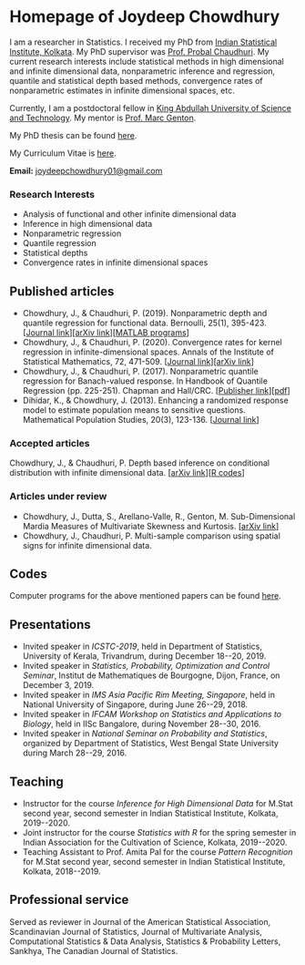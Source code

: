 # Homepage of Joydeep Chowdhury

I am a researcher in Statistics. I received my PhD from [Indian Statistical Institute, Kolkata](https://www.isical.ac.in/). My PhD supervisor was [Prof. Probal Chaudhuri](https://www.isical.ac.in/~probal/). My current research interests include statistical methods in high dimensional and infinite dimensional data, nonparametric inference and regression, quantile and statistical depth based methods, convergence rates of nonparametric estimates in infinite dimensional spaces, etc.

Currently, I am a postdoctoral fellow in [King Abdullah University of Science and Technology](https://www.kaust.edu.sa/en). My mentor is [Prof. Marc Genton](https://www.kaust.edu.sa/en/study/faculty/marc-genton).

My PhD thesis can be found [here](https://drive.google.com/open?id=1bes0OlYie3nO4rSoJXMBd7gRBqEnKl2o).

My Curriculum Vitae is [here](https://drive.google.com/open?id=1CK2_C9gHiO43MLXgmjFFuNDbbQHJzS-9).

**Email:** joydeepchowdhury01@gmail.com

### Research Interests

- Analysis of functional and other infinite dimensional data
- Inference in high dimensional data
- Nonparametric regression
- Quantile regression
- Statistical depths
- Convergence rates in infinite dimensional spaces

## Published articles
- Chowdhury, J., & Chaudhuri, P. (2019). Nonparametric depth and quantile regression for functional data. Bernoulli, 25(1), 395-423. [[Journal link](https://projecteuclid.org/euclid.bj/1544605251)][[arXiv link](https://arxiv.org/pdf/1607.03752.pdf)][[MATLAB programs](https://drive.google.com/open?id=17F-dMH4OxtmzsFI3w4kz477NHOmLXXHu)]
- Chowdhury, J., & Chaudhuri, P. (2020). Convergence rates for kernel regression in infinite-dimensional spaces. Annals of the Institute of Statistical Mathematics, 72, 471-509. [[Journal link](https://link.springer.com/article/10.1007%2Fs10463-018-0697-2)][[arXiv link](https://arxiv.org/pdf/1610.09957.pdf)]
- Chowdhury, J., & Chaudhuri, P. (2017). Nonparametric quantile regression for Banach-valued response. In Handbook of Quantile Regression (pp. 225-251). Chapman and Hall/CRC. [[Publisher link](https://www.taylorfrancis.com/books/e/9781315120256/chapters/10.1201/9781315120256-14)][[pdf](https://drive.google.com/open?id=1_5uiy6coCLewupIIvy1Gn5RPy9tlsCL5)]
- Dihidar, K., & Chowdhury, J. (2013). Enhancing a randomized response model to estimate population means to sensitive questions. Mathematical Population Studies, 20(3), 123-136. [[Journal link](https://www.tandfonline.com/doi/full/10.1080/08898480.2013.816216)]

### Accepted articles
Chowdhury, J., & Chaudhuri, P. Depth based inference on conditional distribution with infinite dimensional data. [[arXiv link](https://arxiv.org/pdf/1707.06578.pdf)][[R codes](https://drive.google.com/open?id=1-ICwKRYYA1zFdcWiLr9tqLIHFVMf4bd_)]

### Articles under review
- Chowdhury, J., Dutta, S., Arellano-Valle, R., Genton, M. Sub-Dimensional Mardia Measures of Multivariate Skewness and Kurtosis. [[arXiv link](file:///C:/Users/Joy/AppData/Local/Temp/2111.14441.pdf)]
- Chowdhury, J., Chaudhuri, P. Multi-sample comparison using spatial signs for infinite dimensional data.

## Codes
Computer programs for the above mentioned papers can be found [here](https://drive.google.com/open?id=1hyCbWRkyjRB26FryymNkjOkocx8IdMAs).

## Presentations
- Invited speaker in _ICSTC-2019_, held in Department of Statistics, University of Kerala, Trivandrum, during December 18--20, 2019.
- Invited speaker in _Statistics, Probability, Optimization and Control Seminar_, Institut de Mathematiques de Bourgogne, Dijon, France, on December 3, 2019.
- Invited speaker in _IMS Asia Pacific Rim Meeting, Singapore_, held in National University of Singapore, during June 26--29, 2018.
- Invited speaker in _IFCAM Workshop on Statistics and Applications to Biology_, held in IISc Bangalore, during November 28--30, 2016.
- Invited speaker in _National Seminar on Probability and Statistics_, organized by Department of Statistics, West Bengal State University during March 28--29, 2016.

## Teaching
- Instructor for the course _Inference for High Dimensional Data_ for M.Stat second year, second semester in Indian Statistical Institute, Kolkata, 2019--2020.
- Joint instructor for the course _Statistics with R_ for the spring semester in Indian Association for the Cultivation of Science, Kolkata, 2019--2020.
- Teaching Assistant to Prof. Amita Pal for the course _Pattern Recognition_ for M.Stat second year, second semester in Indian Statistical Institute, Kolkata, 2018--2019.

## Professional service
Served as reviewer in Journal of the American Statistical Association, Scandinavian Journal of Statistics, Journal of Multivariate Analysis, Computational Statistics & Data Analysis, Statistics & Probability Letters, Sankhya, The Canadian Journal of Statistics.

